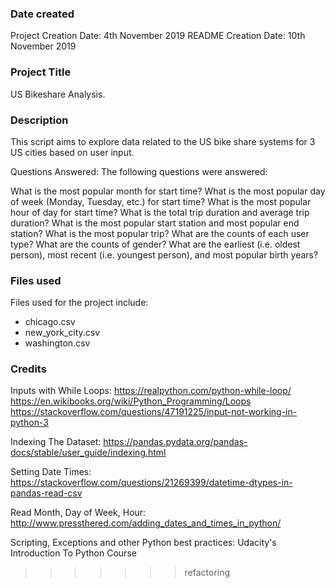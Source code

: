 ### Date created
Project Creation Date: 4th November 2019
README Creation Date: 10th November 2019

### Project Title
US Bikeshare Analysis.

### Description
This script aims to explore data related to the US bike share systems for 3 US cities based on user input.

Questions Answered:
The following questions were answered:

What is the most popular month for start time?
What is the most popular day of week (Monday, Tuesday, etc.) for start time?
What is the most popular hour of day for start time?
What is the total trip duration and average trip duration?
What is the most popular start station and most popular end station?
What is the most popular trip?
What are the counts of each user type?
What are the counts of gender?
What are the earliest (i.e. oldest person), most recent (i.e. youngest person), and most popular birth years?

### Files used
Files used for the project include:
- chicago.csv
- new_york_city.csv
- washington.csv

### Credits
Inputs with While Loops:
https://realpython.com/python-while-loop/
https://en.wikibooks.org/wiki/Python_Programming/Loops
https://stackoverflow.com/questions/47191225/input-not-working-in-python-3

Indexing The Dataset:
https://pandas.pydata.org/pandas-docs/stable/user_guide/indexing.html

Setting Date Times:
https://stackoverflow.com/questions/21269399/datetime-dtypes-in-pandas-read-csv

Read Month, Day of Week, Hour:
http://www.pressthered.com/adding_dates_and_times_in_python/

Scripting, Exceptions and other Python best practices:
Udacity's Introduction To Python Course
>>>>>>> refactoring
